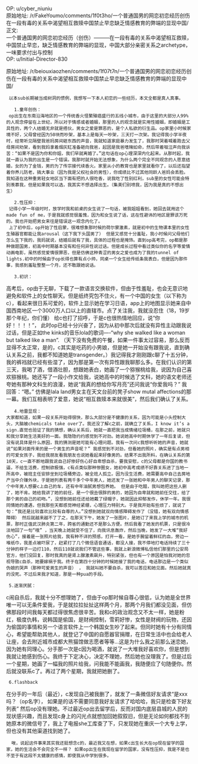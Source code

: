 
OP: u/cyber_niuniu  
原始地址: /r/FakeYoumo/comments/1f0t3ho/一个普通国男的网恋初恋经历创伤在一段有毒的关系中渴望相互救赎中国禁止早恋缺乏情感教育的弊端的显现中国/  
正文:  
一个普通国男的网恋初恋经历（创伤）———在一段有毒的关系中渴望相互救赎，中国禁止早恋，缺乏情感教育的弊端的显现，中国大部分亲密关系之archetype，一味要求付出与控制  
OP: u/Initial-Director-830  

 原始地址: /r/beiouxiaozhen/comments/1f07t7n/一个普通国男的网恋初恋经历创伤在一段有毒的关系中渴望相互救赎中国禁止早恋缺乏情感教育的弊端的显现中国/  


     以本sub长期被当成树洞的惯例，我想写一下本人初恋的一些经历，本文全都是真人真事。

       1.童年创伤：
     op出生在东南沿海地区的一个传统香火怪繁殖癌盛行的五线小城市，由于这里的大部分人99%的人观念停留在上世纪，所以对于情感或者婚姻，那里的人的观念就是实用性婚姻，即婚姻是工具性的，两个人结婚无非就是搭伙，男女之爱是罪恶的，是个人私欲的衍生品。op家里小时候家境不好，父母曾经因为50块而吵架，基本上是每天一吵架，三天打一次架。我记得我小学半夜时，经常听见隔壁我爸妈房间砸东西的声音，我就知道家庭暴力发生了，我那时哭着喊着跑去父母房间劝架，看到我妈拿着烟灰缸准备砸向我爸，起因是我爸嗜赌如命，然后带着啜泣声向我诉苦：“如果不是因为你和你姐，我们早就离婚了。”这句话在op心理深深内化起来。从那时起，我就一直认为我的出生是一个错误。我那时就开始无法想象，为什么两个完全不同观念的人愿意结婚，女的为了金钱，男的为了传宗接代续香火。家里从小的教育也是家里就看你了，以后还指望着你养儿防老，搞大事业（因为我是父权社会的男性），你成绩比不过其他同龄人爸妈会丢脸。我知道在这种重男轻女地区当下面有把的人很吃香，说我吃了性别红利，sub里的女性可能会特别羡慕我，但是如果我可以选，我其实不想选择出生。（集美们别喷我，因为我是真的不想出生）

       2.性压抑：
     记得小学一年级时时，放学时我和前桌的女生说了一句话，被我姐姐看到，她回去就用这个made fun of me，于是我就感觉很羞愧，因为和女生说了话，这在性避讳的地区是罪该万死的。我也开始把男女来往是错误这一观念内化了。
     上了初中后，op开始了性启蒙，很难想象那时候的荷尔蒙激素，就是初中的生物课本里的女性生殖器官都能让我arousal（这下我下头国男了） 但是又感觉十分羞耻，我小时候问父母他们怎么生下我的，我妈就说，结婚后就有了我，具体的过程也是掩饰。直到op高考完，op都是那种做题国男，初高中时期基本没有和任何异性说过话。但是成长过程中看过类似你的名字等爱情动画电影，虽然感觉爱情很罪恶，但是仿佛这种青涩的男女之爱也成为了我的tunnel of lights.初中的时候由于op长得也算有点小帅，同桌一个女生给传纸条我表白，但是因为那件事，我感到羞耻整整一个月，还不敢跟她说话。

       3.初识：
 高考后，op由于无聊，下载了一款语言交换软件，但由于性羞耻，也会无意识地避免和软件上的女性聊天。但是纸终究包不住火，有一个中国的女生（以下称为c），看起来很日系可爱的，软件上显示她在学习日语，app上的地图显示她来自中国西南地区一个3000万人口以上的直辖市。点了关注我，我就没忍住（18，19岁那个年纪，你们懂） 给c也打了招呼，于是c也很热情地回应，说“你好！！！！”， 此时op已经十分兴奋了，因为从初中那次后就没有异性主动跟我说过话，但是正如the kinks的音乐lola的歌词—-“why she walked like a woman but talked like a man”. （天下没有免费的午餐，如果一件事太过容易，那么反而显得不太正常，是的，c其实是吃药的小男娘，但是她一开始没有跟我说，直到确认关系之前，我都不知道她是transgender。）我记得我才刚刚跟c聊了十五分钟，我的裤裆就已经有些湿了，因为那是第一次有异性跟我聊那么多。在我们认识的第三天，我喝了酒，借酒壮胆，想跟她表白，她画了一个猕猴桃给我，说因为自己喜欢猕猴桃。她还写了一段小作文给我，说她高中的时候选了文科，她的语文老师还夸她有那种文科生的浪漫，她说“我真的想给你写月亮”还问我说“你爱我吗？” 我回答：“嗯。” 仿佛是lala land男女主在天文台前的凳子show mutal affections的那一幕。我们互相表明了爱意，她说“相互救赎本来就很美”，然后我们确认了关系。
      
       4.地雷显现：
    大家都知道，如果一段关系开始得很快，那么大部分是不健康的关系，因为可能是小头控制大头，大脑被chemicals take over了。我还没了解c之前，就确立了关系，I know it’s a sign.直觉也验证了我的猜想，确认关系后，她就一直把我当成情绪垃圾桶，在那之前，她就只和我分享她生活美好的一面。我隐隐约约感觉到不对劲。她说她高中时期休学了一年后复读，但没有说具体是什么原因，我的猜测是她可能有心理问题。我有一次问c我想听听她的声音，她就说“如果对面传来的是一个男生的声音呢？” 我感觉到不对劲，但看她的照片，确实是有点男相的可爱女孩子，我给我朋友看我朋友也说她看起来好像男的。结果不出我所料，在确认关系的第10天，c一直不断地跟我说自己好惨好伤心好自卑想自杀，要我安慰，c的父母都是你国的教书逼，不给生活费，控制欲极强，c有点类似那种惨圈女，她初中高考成绩不好靠关系进了当地一所高中，被班主任安排坐到垃圾桶旁边，被全班人孤立。因为没生活费，她需要高中自己去房地产当中介赚外块，于是她列表有两千多个中年男人，她还发了一张她和中年男人的聊天记录，那个中年男人想要c上自己的车，还有中年油腻男想包养她。 但是由于吃醋，我叫她把这些人删了，她不肯。她给我讲了她的前任，是一个很丑很胖的男的，她因为自卑就和她前任交往，给了那个男的自己的初吻。”，没想到她前任还给她戴了绿帽子，她就因此抑郁发作，休学一年。我很同情她的遭遇，但我那些天都感觉神经紧绷，心理压力特别大。于是我开始有些烦了，就说了句：“我还是比较喜欢比较有自尊的人。”没想到她就双向情感障碍发作了（没错，她有双向情感障碍） 然后就越来越不了了之，在那天下午，她发了一张图片，是她订了来我上学的城市的机票，那时正值武汉肺炎第二年，跨省的通勤还不是那么方便。然后我看了她发的机票，只是很冷淡地回了一句“哦” ，当天晚上她就受不住了，向我讯息轰炸，然后当晚，她发了一大堆“我好伤心”，接着是一张照片给我，我有种不详的预感，打开一看，是她手腕留着鲜红的血，旁边一堆纸巾，我差点被吓尿了，赶紧打了几个微信语音通话，都没人接，我不停地打电话持续了三十分钟的样子一边打110，然后110就说我们不管这些事，我就上新浪微博私信他们那里的公安局官方，他们没回复，那时我真的是肾上腺激素飙升，特别紧张，但也有一个原因是怕我对她的忽视导致c自杀，她要嫁祸于我。终于在第四十分钟的时候她接了我的电话，电话那边是一个类似伪娘的哭声（那种可爱男生的声音） ， 我就叫她不要自杀，我可以答应和她见面。然后她就真的没死。不过后来我才知道，那是一种pua的手段。

     5.逐渐厌腻：
 c闹自杀后，我就十分不想理她了，但由于op那时候自尊心很低，认为她是全世界唯一可以无条件爱我，于是就拉拉扯扯这样两个月，那两个月我们都没见面，但仿佛那段时间我每天都过得很焦虑很辛苦。我和c的政治观念又不太一样，她是粉红，极度仇韩，说韩国是偷国，是财阀控制，雪莉好惨，女性是财阀的玩物，还因为偷国的事情和另一个语言软件上一个韩国女生吵了起来。但同时她有十分有同情心，希望能帮助其他人，就登记了中国的自愿器官捐赠，在日常生活中也会给老人让座，会去附近城市成都大熊猫馆做志愿者等等…这是为什么我之前那么迷恋她，因为她有同理心。分手那一次是c因为喝酒，就说了一大堆我好喜欢你，但是想到我就让她感到伤心。我终于下定决心，决定不理她，然后她也没理我了。但是过后一个星期，她画了一幅我的照片给我，问我能不能画我，我随便应了句随便你。然后就没联系c了。再过了两个星期，我就把她删了。

     6.flashback
   在分手的一年后（最近），c发现自己被我删了，就发了一条微信好友请求“是xxx吗？（op名字）， 如果是的话不需要同意我好友请求了哈哈哈，我只是检查下好友列表” 然后op没有理她。不过最近op出去留学后，反而对国内底层县城的人民的现状感兴趣，而且发现c身上的闪光点就想加回她叙叙旧，但是无论如何都找不到她原本的微信号了，我上了电报she工库查了下，只发现她在重庆一个大专上学，但也没有其他渠道找到她了。


      唉，说起这件事来其实我还挺想念c的，最近我又在想，如果c出生长大在op现在留学的国家，她的生活会不会完全不一样？ 如果op出生在我现在留学的国家，没有性压抑，我是不是也不至于有这段不太健康的感情，即使我从中学到很多。

